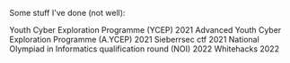 Some stuff I've done (not well):

Youth Cyber Exploration Programme (YCEP) 2021
  Advanced Youth Cyber Exploration Programme (A.YCEP) 2021
  Sieberrsec ctf 2021
  National Olympiad in Informatics qualification round (NOI) 2022
  Whitehacks 2022
